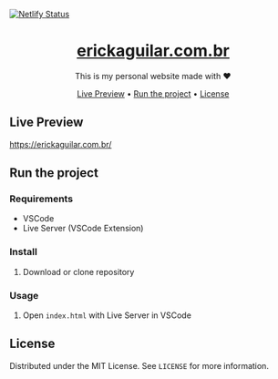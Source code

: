 [![Netlify Status](https://api.netlify.com/api/v1/badges/a90f14a4-3244-45ad-95e5-b596f6fb7585/deploy-status)](https://app.netlify.com/sites/erickaguilar/deploys)

<h1 align="center">
  <a href="#"> erickaguilar.com.br </a>
</h1>

<p align="center">This is my personal website made with ❤️</p>

<p align="center">
 <a href="#live-preview">Live Preview</a> •
  <a href="#run-the-project">Run the project</a> •
  <a href="#license">License</a>
</p>

## Live Preview
https://erickaguilar.com.br/

## Run the project

### Requirements
* VSCode
* Live Server (VSCode Extension)

### Install
1. Download or clone repository

### Usage
1. Open `index.html` with Live Server in VSCode

## License

Distributed under the MIT License. See `LICENSE` for more information.
